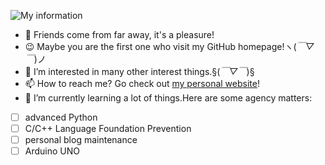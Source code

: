 <!---
Invert-viewer/Invert-viewer is a ✨ special ✨ repository because its `README.md` (this file) appears on your GitHub profile.
You can click the Preview link to take a look at your changes.
--->
![My information](https://metrics.lecoq.io/Invert-viewer?template=classic&isocalendar=1&base=header%2C%20activity%2C%20community%2C%20repositories%2C%20metadata&base.indepth=false&base.hireable=false&base.skip=false&isocalendar=false&isocalendar.duration=half-year&config.timezone=Asia%2FShanghai)

- 🎉 Friends come from far away, it's a pleasure!
- 😉 Maybe you are the first one who visit my GitHub homepage!ヽ(*￣▽￣*)ノ
- 👀 I’m interested in many other interest things.§(*￣▽￣*)§
- 📫 How to reach me? Go check out [my personal website](https://invert-viewer.github.io/)!
- 🌱 I’m currently learning a lot of things.Here are some agency matters:
- [ ]  advanced Python
- [ ]  C/C++ Language Foundation Prevention
- [ ]  personal blog maintenance
- [ ]  Arduino UNO
